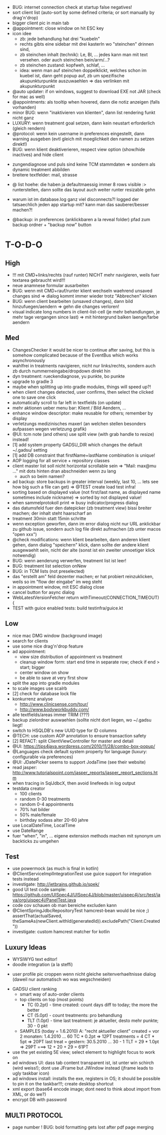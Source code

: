 * BUG: internet connection check at startup false negatives!
* sort client list (auto-sort by some defined criteria; or sort manually by drag'n'drop)
* bigger client pic in main tab
* @appointment: close window on hit ESC key
* icon idee
    - zb: jede behandlung hat drei "kuebeln"
    - rechts gibts eine sidebar mit drei kasterln wo "steinchen" drinnen sind,
    - zb steinchen inhalt (technik): Le, Bl, ... jedes kann man mit text versehen. oder auch steinchen bein/arm/...?
    - zb steinchen zustand: kopfweh, schlaf, ...
    - idea: wenn man auf steinchen doppelklickt, welches schon im kuebel ist, dann geht popup auf, zb um spezifische akupunkturpunkte auszuwaehlen => das verlinken mit akupunkturpunkt
* @auto updater: if on windows, suggest to download EXE not JAR (check for mac as well)
* @appointments: als tooltip when hovered, dann die notiz anzeigen (falls vorhanden)
* minor BUG: wenn "inaktivieren von klienten", dann list rendering funkt nicht ganz
* LUXURY: wenn treatment goal setzen, dann kein neustart erforderlich (gleich rendern)
* @protocol: wenn kein username in preferences eingestellt, dann warning ausgeben (evtl gleich mit moeglichkeit den namen zu setzen direkt!)
* BUG: wenn klient deaktiverieren, respect view option (show/hide inactives) and hide client
- zungendiagnose und puls sind keine TCM stammdaten => sondern als dynamic treatment abbilden
- breitere textfelder: mail, strasse
* @ list hoehe: die haben ja defaultmaessig immer 8 rows visible :> runterstellen, dann sollte das layout auch weiter runter resizable gehn
- warum ist im database.log ganz viel disconnects?! logged der tatsaechlich jeden app startup mit? kann man das sauberer/besser machen?!
* @backup: in preferences (anklickbaren a la reveal folder) pfad zum backup ordner + "backup now" button

T-O-D-O
============================================================

High
------------------------------------------------------------
* !!! mit CMD+links/rechts (rauf runter) NICHT mehr navigieren, weils fuer textarea gebraucht wird!!!
* neue anamnese formular ausarbeiten
* BUG: wenn mit CMD+rauf/runter klient wechseln waehrend unsaved changes sind => dialog kommt immer wieder trotz "Abbrechen" klicken
* BUG: wenn client bearbeiten (unsaved changes), dann bild hinzufuegen/aendern => gehn die changes verloren!
* visual indicate long numbers in client-list-cell (je mehr behandlungen, je mehr tage vergangen since last) => mit hintergrund balken laenge/farbe aendern

Med
---
* ChangesChecker it would be nicer to continue after saving, but this is somehow complicated because of the EventBus which works asynchronously
* wahlfrei in treatments navigieren, nicht nur links/rechts, sondern auch zb durch nummerneingabe/dropdown direkt hin
* dyn treatment: rueckendiagnose, yu punkte, bo punkte
* upgrade to gradle 3
* maybe when splitting up into gradle modules, things will speed up?!
* when client changes detected, user confirms, then select the clicked one to save one click
* automatically scroll to far left in textfields (on update)
* mehr aktionen ueber menu bar: Klient / Bild Aendern, ...
* enhance window descriptor: make reusable for others; remember by display
* verletzungs medizinisches maxerl (an welchen stellen besonders aufpassen wegen verletzung grafik)
* @UI: tcm note (and others) use split view (with grab handle to resize) instead!
* [1] add system property GADSU_DIR which changes the default ~/.gadsu/ setting
* [1] add DB constraint that firstName+lastName combination is unique!
* AOP logging for all service + repository classes
* client master list soll nicht horizontal scrollable sein => "Mail: max@mu ..." mit dots hinten dran abschneiden wenn zu lang
   - auch so beim namen?
* ad backup: store backups in greater interval (weekly, last 10, ... lets see how big such a file can get) => @TEST create load test infra!
* sorting based on displayed value (not first/last name, as displayed name sometimes include nickname) => sorted by not displayed value!
* when sammelprotokoll print => busy indicator/progress dialog
* das datumsfeld fuer den datepicker (zb treatment view) bissi breiter machen; der inhalt steht haarscharf an
* treatment 30min statt 15min schritte
* wenn exception geworfen, dann im error dialog nicht nur URL anklickbar zu github issue, sondern auch log file direkt aufmachen (zb unter macos "open xxx")
* @check modifications: wenn klient bearbeiten, dann anderen klient gehen, dann dialog "speichern" klick, dann sollte der andere klient ausgewaehlt sein, nicht der alte (sonst ist ein zweiter unnoetiger klick notwendig)
* BUG: wenn aenderung verwerfen, treatment list ist leer!
* BUG: treatment list selection onNew
* BUG: in TCM lists (not preselected)
* das "erstellt am" feld dezenter machen; er hat probiert reinzuklicken, weils so im "flow der eingabe" im weg steht
* in appointment window, mit ESC dialog close
* cancel button for async dialog
* WebLatestVersionFetcher return withTimeout(CONNECTION_TIMEOUT) {
* TEST with guice enabled tests: build testinfra/guice.kt

Low
---
* nice mac DMG window (background image)
* search for clients
* use some nice drag'n'drop feature
* ad appointment:
    * view size distribution of appointment vs treatment
    * cleanup window form: start end time in separate row; check if end > start; bigger
    * center window on show
    * be able to save at very first show
* split the app into gradle modules
* to scale images use scalrb
* [2] check for database lock file
* konkurrenz analyse
  * http://www.clinicsense.com/tour/
  * http://www.bodyworkbuddy.com/
* alle textfields/areas immer TRIM (???)
* backup zielordner auswaehlen (sollte nicht dort liegen, wo ~/.gadsu liegt!
* switch to HSQLDB's new UUID type for ID columns
* @TECH: use custom AOP annotation to ensure transaction safety
* [2] REFACT: split ClientViewController for master and detail
* @UI: https://tips4java.wordpress.com/2010/11/28/combo-box-popup/
* @Languages check default system property for language (luxury: configurable via preferences)
* @UI: JDatePicker seems to support JodaTime (see their website) 
* read jasper: http://www.tutorialspoint.com/jasper_reports/jasper_report_sections.htm
* when tracing in SqlJdbcX, then avoid linefeeds in log output
* testdata creator
  - 100 clients
  - random 0-30 treatments
  - random 0-4 appointments
  - 70% hat bilder
  - 50% male/female
  - birthday sodass alter 20-60 jahre
* use LocalDateTime, LocalTime
* use DateRange
* fuer "when", "in", ... eigene extension methods machen mit synonym um backticks zu umgehen

Test
------------------------------------------------------------
* use powermock (as much is final in kotlin)
* @ClientServiceImplIntegrationTest use guice support for integration tests instead
* investigate: http://jetbrains.github.io/spek/
* good UI test code sample: https://github.com/UISpec4J/UISpec4J/blob/master/uispec4j/src/test/java/org/uispec4j/PanelTest.java
* code cov schauen ob man bereiche excluden kann
* @ClientSpringJdbcRepositoryTest hamcrest-bean would be nice ;) assertThat(actualSaved, theSameAs(newClient.withId(generatedId)).excludePath("Client.Created"))
* investigate: custom hamcrest matcher for kotlin

Luxury Ideas
------------------------------------------------------------
* WYSIWYG text editor!
* doodle integration (a la steffi)
- user profile pic croppen wenn nicht gleiche seitenverhaeltnisse dialog (daweil nur automatisch wo was wegschneiden)
* GADSU client ranking
	- smart way of auto-order clients
	- top clients on top (most points)
		* TC (0.2pt) - time created: count days diff to today; the more the better
		* CT (5.0pt) - count treatments: pro behandlung
		* TLT (1.0pt) - time last treatment: je aktueller, desto mehr punkte; 30 - 0 pkt
	- SAMPLES (today = 1.6.2010)
		A: "recht aktueller client"
			created = vor 2 monaten: 1.4.2010 ... 60 TC * 0.2pt => 12PT
			treatments = 4 CT * 5pt => 20PT
			last treat = gestern: 30.5.2010 ... 30 - 1 TLT = 29 * 1.0pt => 29PT
			===> 12 + 20 + 29 = 61PT
* use the yet existing 5E view; select element to highlight focus to work on
* ad windows UI: dass tab content transparent ist, ist unter win schirch (wird weiss!); dont use JFrame but JWindow instead (jframe leads to ugly taskbar icon)
* ad windows install: installs the exe, registers in OS; it should be possible to pin it on the taskbar!!!; create desktop shortcut
* xml export (base64 encode image; dont need to think about import from XML, or do we?)
* encrypt DB with password

MULTI PROTOCOL
------------------------------------------------------------
* page number
! BUG: bold formatting gets lost after pdf page merging
